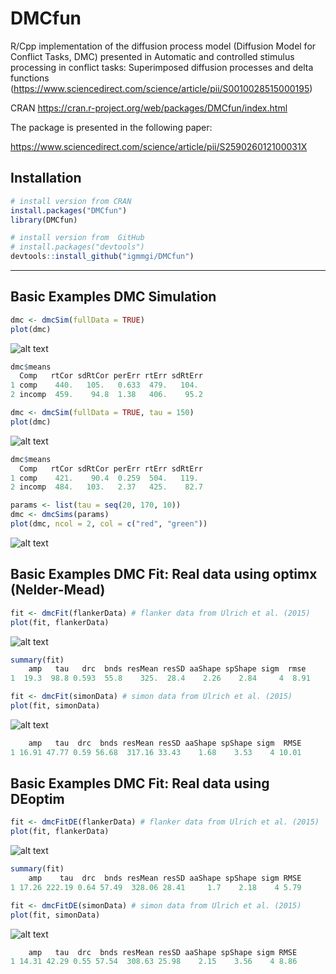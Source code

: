 # DMCfun
R/Cpp implementation of the diffusion process model (Diffusion Model for
Conflict Tasks, DMC) presented in Automatic and controlled stimulus processing
in conflict tasks: Superimposed diffusion processes and delta functions
(https://www.sciencedirect.com/science/article/pii/S0010028515000195)

CRAN https://cran.r-project.org/web/packages/DMCfun/index.html


The package is presented in the following paper:

https://www.sciencedirect.com/science/article/pii/S259026012100031X

## Installation

``` r
# install version from CRAN
install.packages("DMCfun")
library(DMCfun)

# install version from  GitHub
# install.packages("devtools")
devtools::install_github("igmmgi/DMCfun")
```

---
## Basic Examples DMC Simulation
``` r
dmc <- dmcSim(fullData = TRUE)
plot(dmc)
```
![alt text](figures/figure1.png)

``` r
dmc$means
  Comp   rtCor sdRtCor perErr rtErr sdRtErr
1 comp    440.   105.   0.633  479.   104.
2 incomp  459.    94.8  1.38   406.    95.2
```

``` r
dmc <- dmcSim(fullData = TRUE, tau = 150)
plot(dmc)
```
![alt text](figures/figure2.png)

``` r
dmc$means
  Comp   rtCor sdRtCor perErr rtErr sdRtErr
1 comp    421.    90.4  0.259  504.   119.
2 incomp  484.   103.   2.37   425.    82.7
```

``` r
params <- list(tau = seq(20, 170, 10))
dmc <- dmcSims(params)
plot(dmc, ncol = 2, col = c("red", "green"))
```
![alt text](figures/figure4.png)

## Basic Examples DMC Fit: Real data using optimx (Nelder-Mead)
``` r
fit <- dmcFit(flankerData) # flanker data from Ulrich et al. (2015)
plot(fit, flankerData)
```
![alt text](figures/figure5.png)

``` r
summary(fit)
    amp   tau   drc  bnds resMean resSD aaShape spShape sigm  rmse
1  19.3  98.8 0.593  55.8    325.  28.4    2.26    2.84     4  8.91
```

``` r
fit <- dmcFit(simonData) # simon data from Ulrich et al. (2015)
plot(fit, simonData)
```
![alt text](figures/figure6.png)

``` r
    amp   tau  drc  bnds resMean resSD aaShape spShape sigm  RMSE
1 16.91 47.77 0.59 56.68  317.16 33.43    1.68    3.53    4 10.01
```

## Basic Examples DMC Fit: Real data using DEoptim
``` r
fit <- dmcFitDE(flankerData) # flanker data from Ulrich et al. (2015)
plot(fit, flankerData)
```
![alt text](figures/figure7.png)

``` r
summary(fit)
    amp    tau  drc  bnds resMean resSD aaShape spShape sigm RMSE
1 17.26 222.19 0.64 57.49  328.06 28.41     1.7    2.18    4 5.79
```

``` r
fit <- dmcFitDE(simonData) # simon data from Ulrich et al. (2015)
plot(fit, simonData)
```
![alt text](figures/figure8.png)

``` r
    amp   tau  drc  bnds resMean resSD aaShape spShape sigm RMSE
1 14.31 42.29 0.55 57.54  308.63 25.98    2.15    3.56    4 8.86
```
